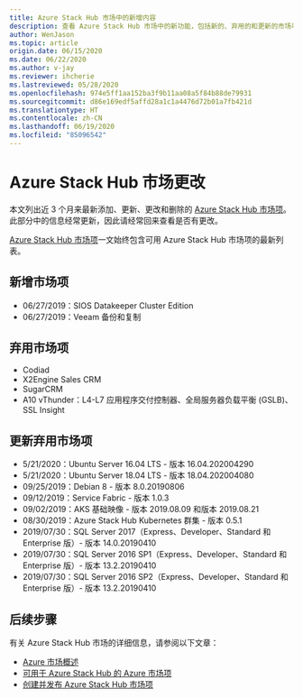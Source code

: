 ```yaml
---
title: Azure Stack Hub 市场中的新增内容
description: 查看 Azure Stack Hub 市场中的新功能，包括新的、弃用的和更新的市场项。
author: WenJason
ms.topic: article
origin.date: 06/15/2020
ms.date: 06/22/2020
ms.author: v-jay
ms.reviewer: ihcherie
ms.lastreviewed: 05/28/2020
ms.openlocfilehash: 974e5ff1aa152ba3f9b11aa08a5f84b88de79931
ms.sourcegitcommit: d86e169edf5affd28a1c1a4476d72b01a7fb421d
ms.translationtype: HT
ms.contentlocale: zh-CN
ms.lasthandoff: 06/19/2020
ms.locfileid: "85096542"
---
```

# <a name="azure-stack-hub-marketplace-changes"></a>Azure Stack Hub 市场更改

本文列出近 3 个月来最新添加、更新、更改和删除的 [Azure Stack Hub 市场项](azure-stack-marketplace-azure-items.md)。 此部分中的信息经常更新，因此请经常回来查看是否有更改。

[Azure Stack Hub 市场项](azure-stack-marketplace-azure-items.md)一文始终包含可用 Azure Stack Hub 市场项的最新列表。

## <a name="new-marketplace-items"></a>新增市场项

- 06/27/2019：SIOS Datakeeper Cluster Edition
- 06/27/2019：Veeam 备份和复制

## <a name="deprecated-marketplace-items"></a>弃用市场项

- Codiad
- X2Engine Sales CRM
- SugarCRM
- A10 vThunder：L4-L7 应用程序交付控制器、全局服务器负载平衡 (GSLB)、SSL Insight

## <a name="updated-marketplace-items"></a>更新弃用市场项

- 5/21/2020：Ubuntu Server 16.04 LTS - 版本 16.04.202004290
- 5/21/2020：Ubuntu Server 18.04 LTS - 版本 18.04.202004080
- 09/25/2019：Debian 8 - 版本 8.0.20190806
- 09/12/2019：Service Fabric - 版本 1.0.3
- 09/02/2019：AKS 基础映像 - 版本 2019.08.09 和版本 2019.08.21
- 08/30/2019：Azure Stack Hub Kubernetes 群集 - 版本 0.5.1
- 2019/07/30：SQL Server 2017（Express、Developer、Standard 和 Enterprise 版）- 版本 14.0.20190410
- 2019/07/30：SQL Server 2016 SP1（Express、Developer、Standard 和 Enterprise 版）- 版本 13.2.20190410
- 2019/07/30：SQL Server 2016 SP2（Express、Developer、Standard 和 Enterprise 版）- 版本 13.2.20190410

## <a name="next-steps"></a>后续步骤

有关 Azure Stack Hub 市场的详细信息，请参阅以下文章：

- [Azure 市场概述](azure-stack-marketplace.md)
- [可用于 Azure Stack Hub 的 Azure 市场项](azure-stack-marketplace-azure-items.md)
- [创建并发布 Azure Stack Hub 市场项](azure-stack-create-and-publish-marketplace-item.md)

